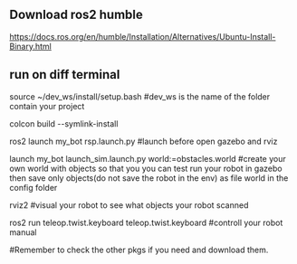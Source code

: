 ## Download ros2 humble
https://docs.ros.org/en/humble/Installation/Alternatives/Ubuntu-Install-Binary.html






















## run on diff terminal
source ~/dev_ws/install/setup.bash                               #dev_ws is the name of the folder contain your project

colcon build --symlink-install  

ros2 launch my_bot rsp.launch.py                                 #launch before open gazebo and rviz

launch my_bot launch_sim.launch.py world:=obstacles.world        #create your own world with objects so that you you can test run your robot in gazebo then save only                                                                   objects(do not save the robot in the env) as file world in the config folder

rviz2                                                            #visual your robot to see what objects your robot scanned

ros2 run teleop.twist.keyboard teleop.twist.keyboard             #controll your robot manual



#Remember to check the other pkgs if you need and download them.

